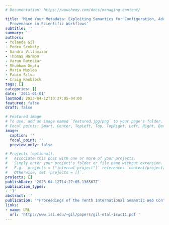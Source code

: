```yaml
---
# Documentation: https://wowchemy.com/docs/managing-content/

title: 'Mind Your Metadata: Exploiting Semantics for Configuration, Adaptation, and
  Provenance in Scientific Workflows'
subtitle: ''
summary: ''
authors:
- Yolanda Gil
- Pedro Szekely
- Sandra Villamizar
- Thomas Harmon
- Varun Ratnakar
- Shubham Gupta
- Maria Muslea
- Fabio Silva
- Craig Knoblock
tags: []
categories: []
date: '2011-01-01'
lastmod: 2023-04-12T10:27:05-04:00
featured: false
draft: false

# Featured image
# To use, add an image named `featured.jpg/png` to your page's folder.
# Focal points: Smart, Center, TopLeft, Top, TopRight, Left, Right, BottomLeft, Bottom, BottomRight.
image:
  caption: ''
  focal_point: ''
  preview_only: false

# Projects (optional).
#   Associate this post with one or more of your projects.
#   Simply enter your project's folder or file name without extension.
#   E.g. `projects = ["internal-project"]` references `content/project/deep-learning/index.md`.
#   Otherwise, set `projects = []`.
projects: []
publishDate: '2023-04-12T14:27:05.136567Z'
publication_types:
- '1'
abstract: ''
publication: '*Proceedings of the Tenth International Semantic Web Conference (ISWC)*'
links:
- name: URL
  url: 'http://www.isi.edu/~gil/papers/gil-etal-iswc11.pdf '
---
```


